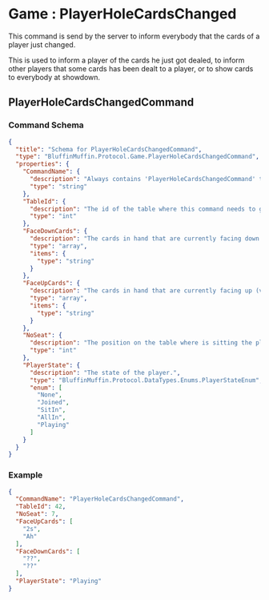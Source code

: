 # Game : PlayerHoleCardsChanged

This command is send by the server to inform everybody that the cards of a player just changed.

This is used to inform a player of the cards he just got dealed, to inform other players that some cards has been dealt to a player, or to show cards to everybody at showdown.

## PlayerHoleCardsChangedCommand

### Command Schema

```json
{
  "title": "Schema for PlayerHoleCardsChangedCommand",
  "type": "BluffinMuffin.Protocol.Game.PlayerHoleCardsChangedCommand",
  "properties": {
    "CommandName": {
      "description": "Always contains 'PlayerHoleCardsChangedCommand' to distinguish the command from others.",
      "type": "string"
    },
    "TableId": {
      "description": "The id of the table where this command needs to go",
      "type": "int"
    },
    "FaceDownCards": {
      "description": "The cards in hand that are currently facing down (hidden to other players).",
      "type": "array",
      "items": {
        "type": "string"
      }
    },
    "FaceUpCards": {
      "description": "The cards in hand that are currently facing up (visible to other players).",
      "type": "array",
      "items": {
        "type": "string"
      }
    },
    "NoSeat": {
      "description": "The position on the table where is sitting the player with the cards.",
      "type": "int"
    },
    "PlayerState": {
      "description": "The state of the player.",
      "type": "BluffinMuffin.Protocol.DataTypes.Enums.PlayerStateEnum",
      "enum": [
        "None",
        "Joined",
        "SitIn",
        "AllIn",
        "Playing"
      ]
    }
  }
}
```

### Example

```json
{
  "CommandName": "PlayerHoleCardsChangedCommand",
  "TableId": 42,
  "NoSeat": 7,
  "FaceUpCards": [
    "2s",
    "Ah"
  ],
  "FaceDownCards": [
    "??",
    "??"
  ],
  "PlayerState": "Playing"
}
```

